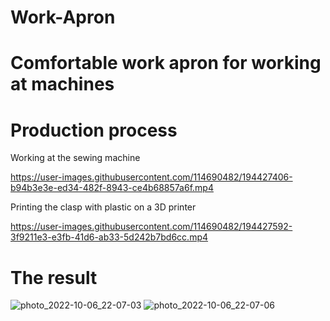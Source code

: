 # Work-Apron
# Comfortable work apron for working at machines 
# Production process
Working at the sewing machine

https://user-images.githubusercontent.com/114690482/194427406-b94b3e3e-ed34-482f-8943-ce4b68857a6f.mp4

Printing the clasp with plastic on a 3D printer

https://user-images.githubusercontent.com/114690482/194427592-3f9211e3-e3fb-41d6-ab33-5d242b7bd6cc.mp4

# The result

![photo_2022-10-06_22-07-03](https://user-images.githubusercontent.com/114690482/194427693-ed120f52-df92-47d9-80d8-50d386d2e2bb.jpg)
![photo_2022-10-06_22-07-06](https://user-images.githubusercontent.com/114690482/194427714-e87a52f0-9375-4cc7-b0aa-8325e5e678c6.jpg)
